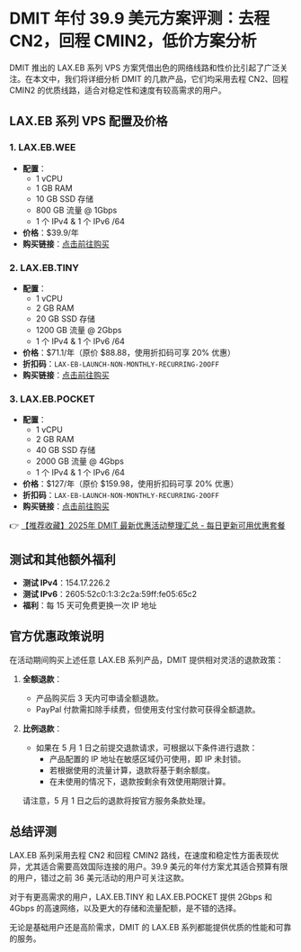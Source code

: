 # DMIT 年付 39.9 美元方案评测：去程 CN2，回程 CMIN2，低价方案分析

DMIT 推出的 LAX.EB 系列 VPS 方案凭借出色的网络线路和性价比引起了广泛关注。在本文中，我们将详细分析 DMIT 的几款产品，它们均采用去程 CN2、回程 CMIN2 的优质线路，适合对稳定性和速度有较高需求的用户。

## LAX.EB 系列 VPS 配置及价格

### 1. **LAX.EB.WEE**
- **配置**：
  - 1 vCPU
  - 1 GB RAM
  - 10 GB SSD 存储
  - 800 GB 流量 @ 1Gbps
  - 1 个 IPv4 & 1 个 IPv6 /64
- **价格**：$39.9/年
- **购买链接**：[点击前往购买](https://bit.ly/dmit_coupon)

### 2. **LAX.EB.TINY**
- **配置**：
  - 1 vCPU
  - 2 GB RAM
  - 20 GB SSD 存储
  - 1200 GB 流量 @ 2Gbps
  - 1 个 IPv4 & 1 个 IPv6 /64
- **价格**：$71.1/年（原价 $88.88，使用折扣码可享 20% 优惠）
- **折扣码**：`LAX-EB-LAUNCH-NON-MONTHLY-RECURRING-20OFF`
- **购买链接**：[点击前往购买](https://bit.ly/dmit_coupon)

### 3. **LAX.EB.POCKET**
- **配置**：
  - 1 vCPU
  - 2 GB RAM
  - 40 GB SSD 存储
  - 2000 GB 流量 @ 4Gbps
  - 1 个 IPv4 & 1 个 IPv6 /64
- **价格**：$127/年（原价 $159.98，使用折扣码可享 20% 优惠）
- **折扣码**：`LAX-EB-LAUNCH-NON-MONTHLY-RECURRING-20OFF`
- **购买链接**：[点击前往购买](https://bit.ly/dmit_coupon)

👉 [【推荐收藏】2025年 DMIT 最新优惠活动整理汇总 - 每日更新可用优惠套餐](https://bit.ly/dmit_coupon)

## 测试和其他额外福利

- **测试 IPv4**：154.17.226.2  
- **测试 IPv6**：2605:52c0:1:3:2c2a:59ff:fe05:65c2  
- **福利**：每 15 天可免费更换一次 IP 地址

## 官方优惠政策说明

在活动期间购买上述任意 LAX.EB 系列产品，DMIT 提供相对灵活的退款政策：

1. **全额退款**：
   - 产品购买后 3 天内可申请全额退款。
   - PayPal 付款需扣除手续费，但使用支付宝付款可获得全额退款。

2. **比例退款**：
   - 如果在 5 月 1 日之前提交退款请求，可根据以下条件进行退款：
     - 产品配置的 IP 地址在敏感区域仍可使用，即 IP 未封锁。
     - 若根据使用的流量计算，退款将基于剩余额度。
     - 在未使用的情况下，退款按剩余有效使用期限计算。

   请注意，5 月 1 日之后的退款将按官方服务条款处理。

## 总结评测

LAX.EB 系列采用去程 CN2 和回程 CMIN2 路线，在速度和稳定性方面表现优异，尤其适合需要高效国际连接的用户。39.9 美元的年付方案尤其适合预算有限的用户，错过之前 36 美元活动的用户可关注这款。

对于有更高需求的用户，LAX.EB.TINY 和 LAX.EB.POCKET 提供 2Gbps 和 4Gbps 的高速网络，以及更大的存储和流量配额，是不错的选择。

无论是基础用户还是高阶需求，DMIT 的 LAX.EB 系列都能提供优质的性能和可靠的服务。